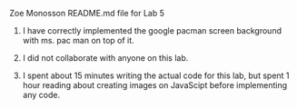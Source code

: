 Zoe Monosson 
README.md file for Lab 5

1) I have correctly implemented the google pacman screen background with 
ms. pac man on top of it.

2) I did not collaborate with anyone on this lab.

3) I spent about 15 minutes writing the actual code for this lab, but spent 
1 hour reading about creating images on JavaScipt before implementing any
code.
